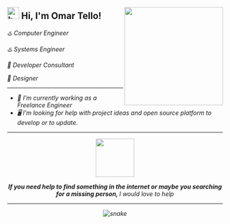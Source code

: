 <h2> 
<img src = "https://user-images.githubusercontent.com/1303154/88677602-1635ba80-d120-11ea-84d8-d263ba5fc3c0.gif" width = "28px" alt = "hola "> Hi, I'm Omar Tello! 
<img align='right' src="https://media.giphy.com/media/VgCDAzcKvsR6OM0uWg/giphy.gif" width="230">
</h2>
<p><em>♨️ Computer Engineer </p>
<p><em>♨️ Systems Engineer </p>
<p><em>📡 Developer Consultant </p>
<p><em>🧩 Designer </p>

--------------------

- 🔭 I’m currently working as a Freelance Engineer
- 🖥️ I’m looking for help with project ideas and open source platform to develop or to update.

--------------------
<p align="center">
 <img src="https://media.giphy.com/media/mGcNjsfWAjY5AEZNw6/giphy.gif" width="90"></center>
</p>
  
<p align='center'>
<em>
<b>If you need help to find something in the internet or maybe you searching for a missing person,
</b> I would love to help 
</em>
</p>

--------------------  
<p align="center">
  <img src="https://github.com/ishikkkkaaaa/ishikkkkaaaa/raw/output/github-contribution-grid-snake.svg" alt="snake"></center>
</p>




